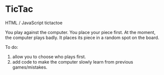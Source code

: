 TicTac
======

HTML / JavaScript tictactoe

You play against the computer. You place your piece first. At the moment, the computer plays badly. It places its piece in a random spot on the board.

To do:
1. allow you to choose who plays first.
2. add code to make the computer slowly learn from previous games/mistakes.
